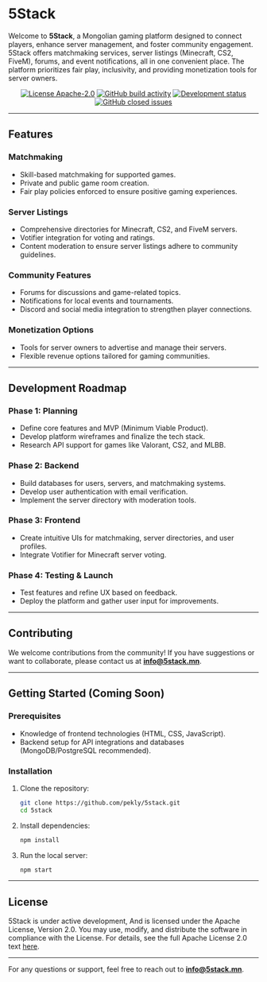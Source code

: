 # 5Stack

Welcome to **5Stack**, a Mongolian gaming platform designed to connect players, enhance server management, and foster community engagement. 5Stack offers matchmaking services, server listings (Minecraft, CS2, FiveM), forums, and event notifications, all in one convenient place. The platform prioritizes fair play, inclusivity, and providing monetization tools for server owners.

<p align="center">
  <a href="/LICENSE"><img alt="License Apache-2.0" src="https://img.shields.io/badge/license-Apache_2.0-blue?style=flat-square"></a>
  <a href="https://buymeacoffee.com/pekly"><img alt="GitHub build activity" src="https://img.shields.io/badge/Buy%20Me%20a%20Coffee-ffdd00?&logo=buy-me-a-coffee&logoColor=black&style=flat-square"/></a>
  <a href="https://github.com/pekly/5stack"><img alt="Development status" src="https://img.shields.io/badge/development-ready-cyan?style=flat-square"/></a>
  <a href="https://dsc.gg/5stack"><img alt="GitHub closed issues" src="https://img.shields.io/discord/1215775695855423558?style=flat-square&label=discord"/></a>
</p>

---

## Features

### Matchmaking
- Skill-based matchmaking for supported games.
- Private and public game room creation.
- Fair play policies enforced to ensure positive gaming experiences.

### Server Listings
- Comprehensive directories for Minecraft, CS2, and FiveM servers.
- Votifier integration for voting and ratings.
- Content moderation to ensure server listings adhere to community guidelines.

### Community Features
- Forums for discussions and game-related topics.
- Notifications for local events and tournaments.
- Discord and social media integration to strengthen player connections.

### Monetization Options
- Tools for server owners to advertise and manage their servers.
- Flexible revenue options tailored for gaming communities.

---

## Development Roadmap

### Phase 1: Planning
- Define core features and MVP (Minimum Viable Product).
- Develop platform wireframes and finalize the tech stack.
- Research API support for games like Valorant, CS2, and MLBB.

### Phase 2: Backend
- Build databases for users, servers, and matchmaking systems.
- Develop user authentication with email verification.
- Implement the server directory with moderation tools.

### Phase 3: Frontend
- Create intuitive UIs for matchmaking, server directories, and user profiles.
- Integrate Votifier for Minecraft server voting.

### Phase 4: Testing & Launch
- Test features and refine UX based on feedback.
- Deploy the platform and gather user input for improvements.

---

## Contributing

We welcome contributions from the community! If you have suggestions or want to collaborate, please contact us at **info@5stack.mn**.

---

## Getting Started (Coming Soon)

### Prerequisites
- Knowledge of frontend technologies (HTML, CSS, JavaScript).
- Backend setup for API integrations and databases (MongoDB/PostgreSQL recommended).

### Installation
1. Clone the repository:
   ```bash
   git clone https://github.com/pekly/5stack.git
   cd 5stack
   ```
2. Install dependencies:
   ```bash
   npm install
   ```
3. Run the local server:
   ```bash
   npm start
   ```

---

## License

5Stack is under active development, And is licensed under the Apache License, Version 2.0. You may use, modify, and distribute the software in compliance with the License. For details, see the full Apache License 2.0 text [here](/LICENSE).

---

For any questions or support, feel free to reach out to **info@5stack.mn**.
